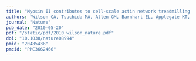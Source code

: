 ```yaml
---
title: "Myosin II contributes to cell-scale actin network treadmilling through network disassembly."
authors: "Wilson CA, Tsuchida MA, Allen GM, Barnhart EL, Applegate KT, Yam PT, Ji L, Keren K, Danuser G, Theriot JA"
journal: "Nature"
pub_date: "2010-05-20"
pdf: "/static/pdf/2010_wilson_nature.pdf"
doi: "10.1038/nature08994"
pmid: "20485438"
pmcid: "PMC3662466"
---
```

